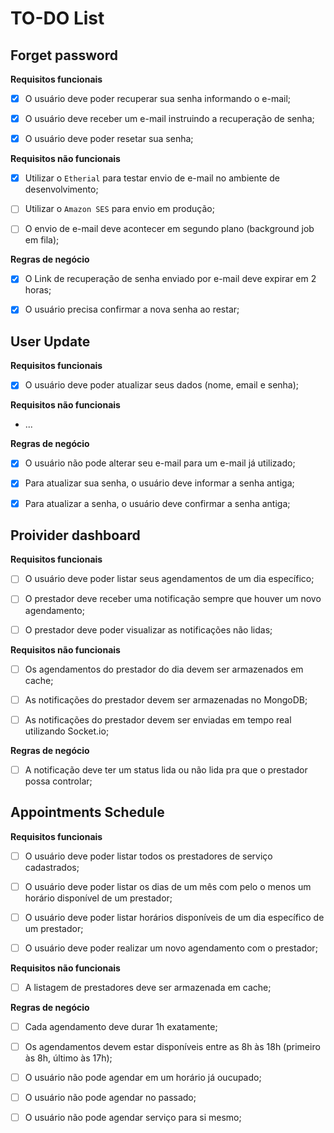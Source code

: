 # TO-DO List

## Forget password

**Requisitos funcionais**

- [x] O usuário deve poder recuperar sua senha informando o e-mail;

- [x] O usuário deve receber um e-mail instruindo a recuperação de senha;

- [x] O usuário deve poder resetar sua senha;

**Requisitos não funcionais**

- [x] Utilizar o `Etherial` para testar envio de e-mail no ambiente de desenvolvimento;

- [ ] Utilizar o `Amazon SES` para envio em produção;

- [ ] O envio de e-mail deve acontecer em segundo plano (background job em fila);

**Regras de negócio**

- [x] O Link de recuperação de senha enviado por e-mail deve expirar em 2 horas;

- [x] O usuário precisa confirmar a nova senha ao restar;

## User Update

**Requisitos funcionais**

- [x] O usuário deve poder atualizar seus dados (nome, email e senha);

**Requisitos não funcionais**

- ...

**Regras de negócio**

- [x] O usuário não pode alterar seu e-mail para um e-mail já utilizado;

- [x] Para atualizar sua senha, o usuário deve informar a senha antiga;

- [x] Para atualizar a senha, o usuário deve confirmar a senha antiga;

## Proivider dashboard

**Requisitos funcionais**

- [ ] O usuário deve poder listar seus agendamentos de um dia específico;

- [ ] O prestador deve receber uma notificação sempre que houver um novo agendamento;

- [ ] O prestador deve poder visualizar as notificações não lidas;

**Requisitos não funcionais**

- [ ] Os agendamentos do prestador do dia devem ser armazenados em cache;

- [ ] As notificações do prestador devem ser armazenadas no MongoDB;

- [ ] As notificações do prestador devem ser enviadas em tempo real utilizando Socket.io;

**Regras de negócio**

- [ ] A notificação deve ter um status lida ou não lida pra que o prestador possa controlar;

## Appointments Schedule

**Requisitos funcionais**

- [ ] O usuário deve poder listar todos os prestadores de serviço cadastrados;

- [ ] O usuário deve poder listar os dias de um mês com pelo o menos um horário disponível de um prestador;

- [ ] O usuário deve poder listar horários disponíveis de um dia específico de um prestador;

- [ ] O usuário deve poder realizar um novo agendamento com o prestador;

**Requisitos não funcionais**

- [ ] A listagem de prestadores deve ser armazenada em cache;

**Regras de negócio**

- [ ] Cada agendamento deve durar 1h exatamente;

- [ ] Os agendamentos devem estar disponíveis entre as 8h às 18h (primeiro às 8h, último às 17h);

- [ ] O usuário não pode agendar em um horário já oucupado;

- [ ] O usuário não pode agendar no passado;

- [ ] O usuário não pode agendar serviço para si mesmo;

